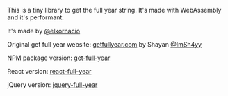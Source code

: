 This is a tiny library to get the full year string. It's made with WebAssembly and it's performant.

It's made by [@elkornacio](https://x.com/elkornacio)

Original get full year website: [getfullyear.com](https://getfullyear.com) by Shayan [@ImSh4yy](https://x.com/ImSh4yy)

NPM package version: [get-full-year](https://www.npmjs.com/package/get-full-year)

React version: [react-full-year](https://www.npmjs.com/package/react-full-year)

jQuery version: [jquery-full-year](https://github.com/m4rvr/jquery-full-year)
